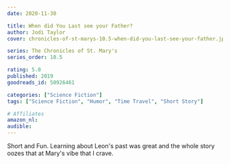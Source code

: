 ```yaml
---
date: 2020-11-30

title: When did You Last see your Father?
author: Jodi Taylor
cover: chronicles-of-st-marys-10.5-when-did-you-last-see-your-father.jpg

series: The Chronicles of St. Mary's
series_order: 10.5

rating: 5.0
published: 2019
goodreads_id: 50926461

categories: ["Science Fiction"]
tags: ["Science Fiction", "Humor", "Time Travel", "Short Story"]

# Affiliates
amazon_nl: 
audible: 
---
```


Short and Fun. Learning about Leon's past was great and the whole story oozes that at Mary's vibe that I crave.
